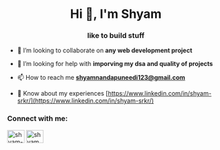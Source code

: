 <h1 align="center">Hi 👋, I'm Shyam</h1>
<h3 align="center">like to build stuff</h3>

- 👯 I’m looking to collaborate on **any web development project**

- 🤝 I’m looking for help with **imporving my dsa and quality of projects**

- 📫 How to reach me **shyamnandapuneedi123@gmail.com**

- 📄 Know about my experiences [https://www.linkedin.com/in/shyam-srkr/](https://www.linkedin.com/in/shyam-srkr/)

<h3 align="left">Connect with me:</h3>
<p align="left">
<a href="https://linkedin.com/in/shyam-srkr" target="blank"><img align="center" src="https://raw.githubusercontent.com/rahuldkjain/github-profile-readme-generator/master/src/images/icons/Social/linked-in-alt.svg" alt="shyam-srkr" height="30" width="40" /></a>
<a href="https://www.leetcode.com/shyam_srkr" target="blank"><img align="center" src="https://raw.githubusercontent.com/rahuldkjain/github-profile-readme-generator/master/src/images/icons/Social/leet-code.svg" alt="shyam_srkr" height="30" width="40" /></a>
</p>

